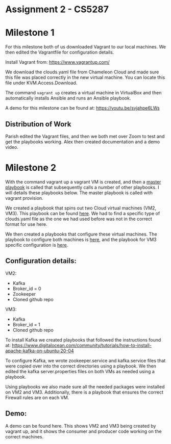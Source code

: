 # Assignment 2 - CS5287

# Milestone 1

For this milestone both of us downloaded Vagrant to our local machines. We then edited the Vagrantfile for configuration details. 

Install Vagrant from: https://www.vagrantup.com/

We download the clouds.yaml file from Chameleon Cloud and made sure this file was placed correctly in the new virtual machine. You can locate this file under KVM.Access.Download.

The command `vagrant up` creates a virtual machine in VirtualBox and then automatically installs Ansible and runs an Ansible playbook. 

A demo for this milestone can be found at: https://youtu.be/svjahpe6LWs

## Distribution of Work 

Parish edited the Vagrant files, and then we both met over Zoom to test and get the playbooks working. Alex then created documentation and a demo video. 

# Milestone 2 

With the command vagrant up a vagrant VM is created, and then a [master playbook](github.com/parishwolfe/5287-A2/blob/main/vagrant_ansible/playbook_create_and_provision.yml) is called that subsequently calls a number of other playbooks. I will details these playbooks below. The master playbook is called with vagrant provision. 

We created a playbook that spins out two Cloud virtual machines (VM2, VM3). This playbook can be found [here](github.com/parishwolfe/5287-A2/blob/main/vagrant_ansible/tasks/create_cc_cloud_vm.yml). We had to find a specific type of clouds.yaml file as the one we had used before was not in the correct format for use here.  

We then created a playbooks that configure these virtual machines. The playbook to configure both machines is [here](github.com/parishwolfe/5287-A2/blob/main/vagrant_ansible/tasks/playbook_setup_both_cloud_vms.yml), and the playbook for VM3 specific configuration is [here](github.com/parishwolfe/5287-A2/blob/main/vagrant_ansible/tasks/playbook_VM3.yml). 

## Configuration details:

VM2: 
* Kafka 
* Broker_id = 0
* Zookeeper
* Cloned github repo

VM3:
* Kafka
* Broker_id = 1
* Cloned github repo

To install Kafka we created playbooks that followed the instructions found at: https://www.digitalocean.com/community/tutorials/how-to-install-apache-kafka-on-ubuntu-20-04

To configure Kafka, we wrote zookeeper.service and kafka.service files that were copied over into the correct directories using a playbook. We then edited the kafka server.properties files on both VMs as needed using a playbook. 

Using playbooks we also made sure all the needed packages were installed on VM2 and VM3. Additionally, there is a playbook that ensures the correct Firewall rules are on each VM. 

## Demo: 

A demo can be found here. This shows VM2 and VM3 being created by vagrant up, and it shows the consumer and producer code working on the correct machines. 




